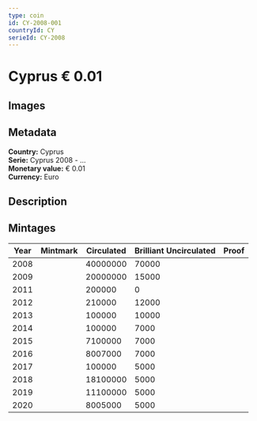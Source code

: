 ```yaml
---
type: coin
id: CY-2008-001
countryId: CY
serieId: CY-2008
---
```


# Cyprus € 0.01

## Images


## Metadata

**Country:** Cyprus\
**Serie:** Cyprus 2008 - ...\
**Monetary value:** € 0.01\
**Currency:** Euro

## Description


## Mintages

| Year | Mintmark | Circulated | Brilliant Uncirculated | Proof |
| ---- | -------- | ---------- | ---------------------- | ----- |
| 2008 |  | 40000000| 70000 |  |
| 2009 |  | 20000000| 15000 |  |
| 2011 |  | 200000| 0 |  |
| 2012 |  | 210000| 12000 |  |
| 2013 |  | 100000| 10000 |  |
| 2014 |  | 100000| 7000 |  |
| 2015 |  | 7100000| 7000 |  |
| 2016 |  | 8007000| 7000 |  |
| 2017 |  | 100000| 5000 |  |
| 2018 |  | 18100000| 5000 |  |
| 2019 |  | 11100000| 5000 |  |
| 2020 |  | 8005000| 5000 |  |
